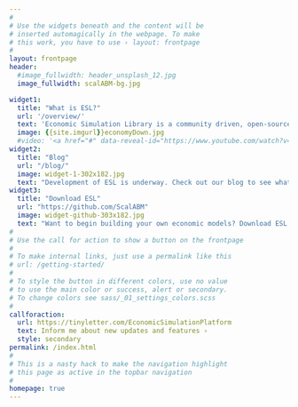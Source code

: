 ```yaml
---
#
# Use the widgets beneath and the content will be
# inserted automagically in the webpage. To make
# this work, you have to use › layout: frontpage
#
layout: frontpage
header:
  #image_fullwidth: header_unsplash_12.jpg
  image_fullwidth: scalABM-bg.jpg

widget1:
  title: "What is ESL?"
  url: '/overview/'
  text: 'Economic Simulation Library is a community driven, open-source project to develop a user-friendly modeling library for building agent-based models of economic systems.'
  image: {{site.imgurl}}economyDown.jpg
  #video: '<a href="#" data-reveal-id="https://www.youtube.com/watch?v=wC9dCSYAjFs"><img src="http://phlow.github.io/feeling-responsive/images/start-video-feeling-responsive-302x182.jpg" width="302" height="182" alt=""/></a>'
widget2:
  title: "Blog"
  url: "/blog/"
  image: widget-1-302x182.jpg
  text: "Development of ESL is underway. Check out our blog to see what's new."
widget3:
  title: "Download ESL"
  url: "https://github.com/ScalABM"
  image: widget-github-303x182.jpg
  text: "Want to begin building your own economic models? Download ESL to get started."
#
# Use the call for action to show a button on the frontpage
#
# To make internal links, just use a permalink like this
# url: /getting-started/
#
# To style the button in different colors, use no value
# to use the main color or success, alert or secondary.
# To change colors see sass/_01_settings_colors.scss
#
callforaction:
  url: https://tinyletter.com/EconomicSimulationPlatform
  text: Inform me about new updates and features ›
  style: secondary
permalink: /index.html
#
# This is a nasty hack to make the navigation highlight
# this page as active in the topbar navigation
#
homepage: true
---
```

